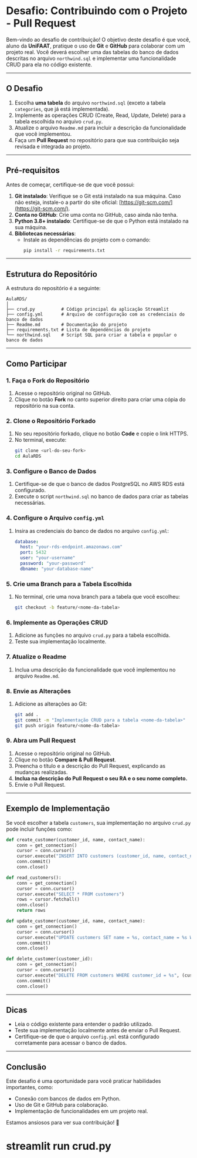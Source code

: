 # Desafio: Contribuindo com o Projeto - Pull Request

Bem-vindo ao desafio de contribuição! O objetivo deste desafio é que você, aluno da **UniFAAT**, pratique o uso de **Git** e **GitHub** para colaborar com um projeto real. Você deverá escolher uma das tabelas do banco de dados descritas no arquivo `northwind.sql` e implementar uma funcionalidade CRUD para ela no código existente.

---

## O Desafio

1. Escolha **uma tabela** do arquivo `northwind.sql` (exceto a tabela `categories`, que já está implementada).
2. Implemente as operações CRUD (Create, Read, Update, Delete) para a tabela escolhida no arquivo `crud.py`.
3. Atualize o arquivo `Readme.md` para incluir a descrição da funcionalidade que você implementou.
4. Faça um **Pull Request** no repositório para que sua contribuição seja revisada e integrada ao projeto.

---

## Pré-requisitos

Antes de começar, certifique-se de que você possui:

1. **Git instalado**: Verifique se o Git está instalado na sua máquina. Caso não esteja, instale-o a partir do site oficial: [https://git-scm.com/](https://git-scm.com/).
2. **Conta no GitHub**: Crie uma conta no GitHub, caso ainda não tenha.
3. **Python 3.8+ instalado**: Certifique-se de que o Python está instalado na sua máquina.
4. **Bibliotecas necessárias**:
   - Instale as dependências do projeto com o comando:
     ```bash
     pip install -r requirements.txt
     ```

---

## Estrutura do Repositório

A estrutura do repositório é a seguinte:

```
AulaRDS/
│
├── crud.py          # Código principal da aplicação Streamlit
├── config.yml       # Arquivo de configuração com as credenciais do banco de dados
├── Readme.md        # Documentação do projeto
├── requirements.txt # Lista de dependências do projeto
└── northwind.sql    # Script SQL para criar a tabela e popular o banco de dados
```

---

## Como Participar

### 1. Faça o Fork do Repositório

1. Acesse o repositório original no GitHub.
2. Clique no botão **Fork** no canto superior direito para criar uma cópia do repositório na sua conta.

### 2. Clone o Repositório Forkado

1. No seu repositório forkado, clique no botão **Code** e copie o link HTTPS.
2. No terminal, execute:
   ```bash
   git clone <url-do-seu-fork>
   cd AulaRDS
   ```

### 3. Configure o Banco de Dados

1. Certifique-se de que o banco de dados PostgreSQL no AWS RDS está configurado.
2. Execute o script `northwind.sql` no banco de dados para criar as tabelas necessárias.

### 4. Configure o Arquivo `config.yml`

1. Insira as credenciais do banco de dados no arquivo `config.yml`:
   ```yaml
   database:
     host: "your-rds-endpoint.amazonaws.com"
     port: 5432
     user: "your-username"
     password: "your-password"
     dbname: "your-database-name"
   ```

### 5. Crie uma Branch para a Tabela Escolhida

1. No terminal, crie uma nova branch para a tabela que você escolheu:
   ```bash
   git checkout -b feature/<nome-da-tabela>
   ```

### 6. Implemente as Operações CRUD

1. Adicione as funções no arquivo `crud.py` para a tabela escolhida.
2. Teste sua implementação localmente.

### 7. Atualize o Readme

1. Inclua uma descrição da funcionalidade que você implementou no arquivo `Readme.md`.

### 8. Envie as Alterações

1. Adicione as alterações ao Git:
   ```bash
   git add .
   git commit -m "Implementação CRUD para a tabela <nome-da-tabela>"
   git push origin feature/<nome-da-tabela>
   ```

### 9. Abra um Pull Request

1. Acesse o repositório original no GitHub.
2. Clique no botão **Compare & Pull Request**.
3. Preencha o título e a descrição do Pull Request, explicando as mudanças realizadas.
4. **Inclua na descrição do Pull Request o seu RA e o seu nome completo.**
5. Envie o Pull Request.

---

## Exemplo de Implementação

Se você escolher a tabela `customers`, sua implementação no arquivo `crud.py` pode incluir funções como:

```python
def create_customer(customer_id, name, contact_name):
    conn = get_connection()
    cursor = conn.cursor()
    cursor.execute("INSERT INTO customers (customer_id, name, contact_name) VALUES (%s, %s, %s)", (customer_id, name, contact_name))
    conn.commit()
    conn.close()

def read_customers():
    conn = get_connection()
    cursor = conn.cursor()
    cursor.execute("SELECT * FROM customers")
    rows = cursor.fetchall()
    conn.close()
    return rows

def update_customer(customer_id, name, contact_name):
    conn = get_connection()
    cursor = conn.cursor()
    cursor.execute("UPDATE customers SET name = %s, contact_name = %s WHERE customer_id = %s", (name, contact_name, customer_id))
    conn.commit()
    conn.close()

def delete_customer(customer_id):
    conn = get_connection()
    cursor = conn.cursor()
    cursor.execute("DELETE FROM customers WHERE customer_id = %s", (customer_id,))
    conn.commit()
    conn.close()
```

---

## Dicas

- Leia o código existente para entender o padrão utilizado.
- Teste sua implementação localmente antes de enviar o Pull Request.
- Certifique-se de que o arquivo `config.yml` está configurado corretamente para acessar o banco de dados.

---

## Conclusão

Este desafio é uma oportunidade para você praticar habilidades importantes, como:
- Conexão com bancos de dados em Python.
- Uso de Git e GitHub para colaboração.
- Implementação de funcionalidades em um projeto real.

Estamos ansiosos para ver sua contribuição! 🚀

# streamlit run crud.py